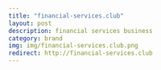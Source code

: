```yaml
---
title: "financial-services.club"
layout: post
description: financial services business
category: brand
img: img/financial-services.club.png
redirect: http://financial-services.club
---
```


